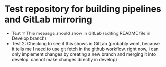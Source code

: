 # Test repository for building pipelines and GitLab mirroring

- Test 1: This message should show in GitLab (editing README file in Develop branch)
- Test 2: Checking to see if this shows in GitLab (probably wont, because it tells me I need to use git fetch in the github workflow. right now, i can only implement changes by creating a new branch and merging it into develop. cannot make changes directly in develop)
